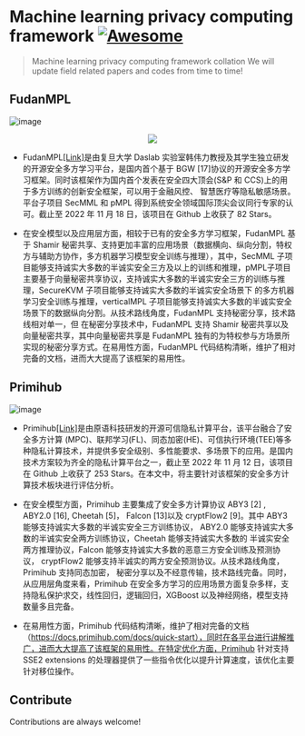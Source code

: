 
# Machine learning privacy computing framework  [![Awesome](https://cdn.jsdelivr.net/gh/sindresorhus/awesome@d7305f38d29fed78fa85652e3a63e154dd8e8829/media/badge.svg)](https://github.com/Chenytstu/Private-Neural-NetWork-Inference)
> Machine learning privacy computing framework collation
We will update field related papers and codes from time to time!

## FudanMPL  

![image](https://github.com/Chenytstu/Private-Neural-NetWork-Inference/assets/80495405/5e405352-1483-41f2-abe9-2cfccb623780#pic_center=500)
<div align=center>
<img src="https://github.com/Chenytstu/Private-Neural-NetWork-Inference/assets/80495405/5e405352-1483-41f2-abe9-2cfccb623780" >
</div>




- FudanMPL[[Link]](https://github.com/FudanMPL)是由复旦大学 Daslab 实验室韩伟力教授及其学生独立研发的开源安全多方学习平台，是国内首个基于 BGW [17]协议的开源安全多方学习框架。同时该框架作为国内首个发表在安全四大顶会(S&P 和 CCS)上的用于多方训练的创新安全框架，可以用于金融风控、 智慧医疗等隐私敏感场景。平台子项目 SecMML 和 pMPL 得到系统安全领域国际顶尖会议同行专家的认可。截止至 2022 年 11 月 18 日，该项目在 Github 上收获了 82 Stars。 

- 在安全模型以及应用层方面，相较于已有的安全多方学习框架，FudanMPL 基于 Shamir 秘密共享、支持更加丰富的应用场景（数据横向、纵向分割，特权方与辅助方协作，多方机器学习模型安全训练与推理），其中，SecMML 子项目能够支持诚实大多数的半诚实安全三方及以上的训练和推理，pMPL子项目主要基于向量秘密共享协议，支持诚实大多数的半诚实安全三方的训练与推理，SecureKVM 子项目能够支持诚实大多数的半诚实安全场景下 的多方机器学习安全训练与推理，verticalMPL 子项目能够支持诚实大多数的半诚实安全场景下的数据纵向分割。从技术路线角度，FudanMPL 支持秘密分享，技术路线相对单一，但 在秘密分享技术中，FudanMPL 支持 Shamir 秘密共享以及向量秘密共享，其中向量秘密共享是 FudanMPL 独有的为特权参与方场景所实现的秘密分享方式。在易用性方面，FudanMPL 代码结构清晰，维护了相对完备的文档，进而大大提高了该框架的易用性。



## Primihub
![image](https://github.com/Chenytstu/Private-Neural-NetWork-Inference/assets/80495405/bea3701f-29db-41c7-8a7e-e763fae0860c)

- Primihub[[Link]](https://github.com/primihub/primihub)是由原语科技研发的开源可信隐私计算平台，该平台融合了安全多方计算 (MPC)、联邦学习(FL)、同态加密(HE)、可信执行环境(TEE)等多种隐私计算技术，并提供多安全级别、多性能要求、多场景下的应用。是国内技术方案较为齐全的隐私计算平台之一，截止至 2022 年 11 月 12 日，该项目在 Github 上收获了 253 Stars。在本文中，将主要针对该框架的安全多方计算技术板块进行评估分析。

- 在安全模型方面，Primihub 主要集成了安全多方计算协议 ABY3 [2] , ABY2.0 [16], Cheetah [5]， Falcon [13]以及 cryptFlow2 [9]。其中 ABY3 能够支持诚实大多数的半诚实安全三方训练协议， ABY2.0 能够支持诚实大多数的半诚实安全两方训练协议，Cheetah 能够支持诚实大多数的 半诚实安全两方推理协议，Falcon 能够支持诚实大多数的恶意三方安全训练及预测协议， cryptFlow2 能够支持半诚实的两方安全预测协议。从技术路线角度，Primihub 支持同态加密， 秘密分享以及不经意传输，技术路线完备。同时，从应用层角度来看，Primihub 在安全多方学习的应用场景方面复杂多样，支持隐私保护求交，线性回归，逻辑回归，XGBoost 以及神经网络，模型支持数量多且完备。

- 在易用性方面，Primihub 代码结构清晰，维护了相对完备的文档（https://docs.primihub.com/docs/quick-start），同时在各平台进行讲解推广，进而大大提高了该框架的易用性。在特定优化方面，Primihub 针对支持 SSE2 extensions 的处理器提供了一些指令优化以提升计算速度，该优化主要针对移位操作。


## Contribute

Contributions are always welcome!

